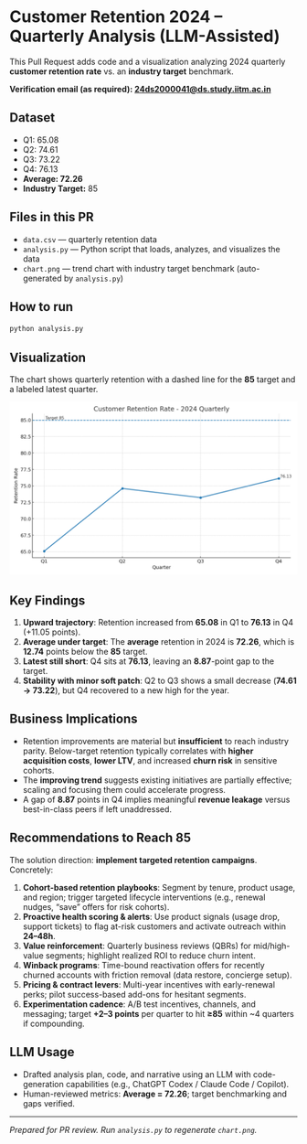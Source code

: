 # Customer Retention 2024 – Quarterly Analysis (LLM-Assisted)

This Pull Request adds code and a visualization analyzing 2024 quarterly **customer retention rate** vs. an **industry target** benchmark.

**Verification email (as required): 24ds2000041@ds.study.iitm.ac.in**

## Dataset
- Q1: 65.08
- Q2: 74.61
- Q3: 73.22
- Q4: 76.13
- **Average: 72.26**
- **Industry Target:** 85

## Files in this PR
- `data.csv` — quarterly retention data
- `analysis.py` — Python script that loads, analyzes, and visualizes the data
- `chart.png` — trend chart with industry target benchmark (auto-generated by `analysis.py`)

## How to run
```bash
python analysis.py
```

## Visualization
The chart shows quarterly retention with a dashed line for the **85** target and a labeled latest quarter.

![chart](chart.png)

## Key Findings
1. **Upward trajectory**: Retention increased from **65.08** in Q1 to **76.13** in Q4 (+11.05 points).  
2. **Average under target**: The **average** retention in 2024 is **72.26**, which is **12.74** points below the **85** target.  
3. **Latest still short**: Q4 sits at **76.13**, leaving an **8.87**-point gap to the target.  
4. **Stability with minor soft patch**: Q2 to Q3 shows a small decrease (**74.61 → 73.22**), but Q4 recovered to a new high for the year.

## Business Implications
- Retention improvements are material but **insufficient** to reach industry parity. Below-target retention typically correlates with **higher acquisition costs**, **lower LTV**, and increased **churn risk** in sensitive cohorts.
- The **improving trend** suggests existing initiatives are partially effective; scaling and focusing them could accelerate progress.
- A gap of **8.87** points in Q4 implies meaningful **revenue leakage** versus best-in-class peers if left unaddressed.

## Recommendations to Reach 85
The solution direction: **implement targeted retention campaigns**. Concretely:
1. **Cohort-based retention playbooks**: Segment by tenure, product usage, and region; trigger targeted lifecycle interventions (e.g., renewal nudges, “save” offers for risk cohorts).
2. **Proactive health scoring & alerts**: Use product signals (usage drop, support tickets) to flag at-risk customers and activate outreach within **24–48h**.
3. **Value reinforcement**: Quarterly business reviews (QBRs) for mid/high-value segments; highlight realized ROI to reduce churn intent.
4. **Winback programs**: Time-bound reactivation offers for recently churned accounts with friction removal (data restore, concierge setup).
5. **Pricing & contract levers**: Multi-year incentives with early-renewal perks; pilot success-based add-ons for hesitant segments.
6. **Experimentation cadence**: A/B test incentives, channels, and messaging; target **+2–3 points** per quarter to hit **≥85** within ~4 quarters if compounding.

## LLM Usage
- Drafted analysis plan, code, and narrative using an LLM with code-generation capabilities (e.g., ChatGPT Codex / Claude Code / Copilot).
- Human-reviewed metrics: **Average = 72.26**; target benchmarking and gaps verified.

---
_Prepared for PR review. Run `analysis.py` to regenerate `chart.png`._

